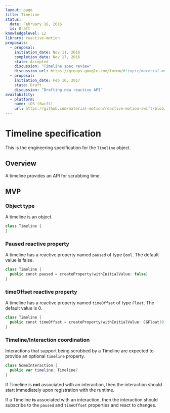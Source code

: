 ```yaml
---
layout: page
title: Timeline
status:
  date: February 16, 2016
  is: Draft
knowledgelevel: L2
library: reactive-motion
proposals:
  - proposal:
    initiation_date: Nov 11, 2016
    completion_date: Nov 17, 2016
    state: Accepted
    discussion: "Timeline spec review"
    discussion_url: https://groups.google.com/forum/#!topic/material-motion/hLMbEEzUV4Y
  - proposal:
    initiation_date: Feb 16, 2017
    state: Draft
    discussion: "Drafting new reactive API"
availability:
  - platform:
    name: iOS (Swift)
    url: https://github.com/material-motion/reactive-motion-swift/blob/develop/src/Timeline.swift
---
```


# Timeline specification

This is the engineering specification for the `Timeline` object.

## Overview

A timeline provides an API for scrubbing time.

## MVP

### Object type

A timeline is an object.

```swift
class Timeline {
}
```

### Paused reactive property

A timeline has a reactive property named `paused` of type `Bool`. The default value is false.

```swift
class Timeline {
  public const paused = createProperty(withInitialValue: false)
}
```

### timeOffset reactive property

A timeline has a reactive property named `timeOffset` of type `Float`. The default value is 0.

```swift
class Timeline {
  public const timeOffset = createProperty(withInitialValue: CGFloat(0))
}
```

### Timeline/Interaction coordination

Interactions that support being scrubbed by a Timeline are expected to provide an optional
`timeline` property.

```swift
class SomeInteraction {
  public var timeline: Timeline?
}
```

If Timeline is **not** associated with an interaction, then the interaction should start immediately
upon registration with the runtime.

If a Timeline **is** associated with an interaction, then the interaction should subscribe to the
`paused` and `timeOffset` properties and react to changes.
